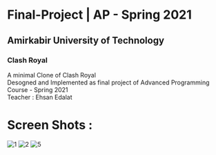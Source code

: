 # Final-Project | AP - Spring 2021
 
 ## Amirkabir University of Technology
  ### Clash Royal
   A minimal Clone of Clash Royal<br>
   Desogned and Implemented as final project of Advanced Programming Course - Spring 2021<br>
   Teacher : Ehsan Edalat

# Screen Shots : 

 ![1](https://user-images.githubusercontent.com/76614003/174655324-bdac9e8e-72da-416b-abc4-0983c23482bb.png)
 ![2](https://user-images.githubusercontent.com/76614003/174655344-d46460b8-e1c5-4568-b959-5ee5319e600a.png) 
 ![5](https://user-images.githubusercontent.com/76614003/174655972-6d3fe1d1-c239-4fe7-9366-a445d320dbc1.png)
